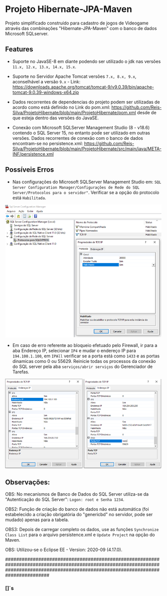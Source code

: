 # Projeto Hibernate-JPA-Maven


 Projeto simplificado construído para cadastro de jogos de Videogame através das combinações "Hibernate-JPA-Maven" com o banco de dados Microsoft SQLserver.


## Features

- Suporte no JavaSE-8 em diante podendo ser utilizado o jdk nas versões `11.x, 12.x, 13.x, 14.x, 15.x`.

- Suporte no Servidor Apache Tomcat versões `7.x, 8.x, 9.x`, aconselhável a versão `9.x` - Link: https://downloads.apache.org/tomcat/tomcat-9/v9.0.39/bin/apache-tomcat-9.0.39-windows-x64.zip

- Dados recorrentes de dependencias do projeto podem ser utilizadas de acordo como está definido no Link do pom.xml: https://github.com/Reis-Silva/ProjetoHibernate/blob/main/ProjetoHibernate/pom.xml desde de que esteja dentro das versões do JavaSE.

- Conexão com Microsoft SQLServer Management Studio (8 - v18.6) contendo o SQL Server 15, no entanto pode ser utilizado em outras versões. Dados recorrentes de conexão com o banco de dados encontram-se no persistence.xml: https://github.com/Reis-Silva/ProjetoHibernate/blob/main/ProjetoHibernate/src/main/java/META-INF/persistence.xml


## Possíveis Erros

- Nas configurações do Microsoft SQLServer Management Studio em: `SQL Server Configuration Manager/Configurações de Rede do SQL Server/Protocolos para o servidor"`. Verificar se a opção do protocolo está `Habilitada`.
 
<p align="center">
<img src="https://github.com/Reis-Silva/ProjetoHibernate/blob/main/ProjetoHibernate/src/main/java/META-INF/resources/img/ProtocoloHabilitado.png">
</p>
 
- Em caso de erro referente ao bloqueio efetuado pelo Firewall, ir para a aba Endereço IP, selecionar `IP4` e mudar o endereço IP para `194.100.1.100`, em `IPAll` verificar se a porta está como `1433` e as portas dinamicas como 0 ou 55629. Reinicie todas os processos da conexão do SQL server pela aba `serviços/abrir serviços` do Gerenciador de Tarefas. 
 
 <p align="center">
<img src="https://github.com/Reis-Silva/ProjetoHibernate/blob/main/ProjetoHibernate/src/main/java/META-INF/resources/img/IP4_IPAll.png">
</p>
 
 


## Observações:

OBS: No mecanismos de Banco de Dados do SQL Server utiliza-se da "Autenticação do SQL Server": `Logon: root e Senha 1234`. 

OBS2: Função de criação do banco de dados não está automática (foi estabelecido a criação obrigatória do "genericbd" no servidor, pode ser mudado) apenas para a tabela.

OBS3: Depois de carregar completo os dados, use as funções `Synchronize Class List` para o arquivo persistence.xml e `Update Project` na opção do Maven.

OBS: Utilizou-se o Eclipse EE - Version: 2020-09 (4.17.0).

########################################################################################################################################################################################
### []´s
